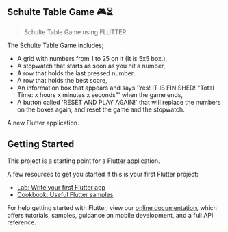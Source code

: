 ## Schulte Table Game 🎮⏳

> Schulte Table Game using FLUTTER

The Schulte Table Game includes;
- A grid with numbers from 1 to 25 on it (It is 5x5 box.),
- A stopwatch that starts as soon as you hit a number, 
- A row that holds the last pressed number, 
- A row that holds the best score, 
- An information box that appears and says 'Yes! IT IS FINISHED! "Total Time: x hours x minutes x seconds"' when the game ends,
- A button called 'RESET AND PLAY AGAIN!' that will replace the numbers on the boxes again, and reset the game and the stopwatch.

A new Flutter application.
## Getting Started

This project is a starting point for a Flutter application.

A few resources to get you started if this is your first Flutter project:

- [Lab: Write your first Flutter app](https://flutter.dev/docs/get-started/codelab)
- [Cookbook: Useful Flutter samples](https://flutter.dev/docs/cookbook)

For help getting started with Flutter, view our
[online documentation](https://flutter.dev/docs), which offers tutorials,
samples, guidance on mobile development, and a full API reference.
